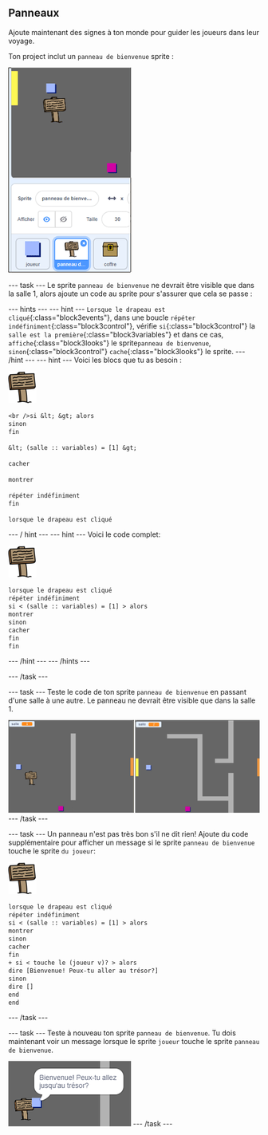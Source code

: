 ## Panneaux

Ajoute maintenant des signes à ton monde pour guider les joueurs dans leur voyage.

Ton project inclut un `panneau de bienvenue` sprite :

![capture d'écran](images/world-sign.png)

\--- task \--- Le sprite `panneau de bienvenue` ne devrait être visible que dans la salle 1, alors ajoute un code au sprite pour s'assurer que cela se passe :

\--- hints \--- \--- hint \--- `Lorsque le drapeau est cliqué`{:class="block3events"}, dans une boucle `répéter indéfiniment`{:class="block3control"}, vérifie `si`{:class="block3control"} la `salle est la première`{:class="block3variables"} et dans ce cas, `affiche`{:class="block3looks"} le sprite`panneau de bienvenue`, `sinon`{:class="block3control"} `cache`{:class="block3looks"} le sprite. \--- /hint \--- \--- hint \--- Voici les blocs que tu as besoin :

![panneau](images/sign.png)

```blocks3
<br />si &lt; &gt; alors
sinon
fin

&lt; (salle :: variables) = [1] &gt;

cacher

montrer

répéter indéfiniment
fin

lorsque le drapeau est cliqué

```

\--- / hint \--- \--- hint \--- Voici le code complet:

![panneau](images/sign.png)

```blocks3
lorsque le drapeau est cliqué 
répéter indéfiniment
si < (salle :: variables) = [1] > alors
montrer
sinon
cacher
fin
fin
```

\--- /hint \--- \--- /hints \---

\--- /task \---

\--- task \--- Teste le code de ton sprite `panneau de bienvenue` en passant d'une salle à une autre. Le panneau ne devrait être visible que dans la salle 1.

![capture d'écran](images/world-sign-test.png) \--- /task \---

\--- task \--- Un panneau n'est pas très bon s'il ne dit rien! Ajoute du code supplémentaire pour afficher un message si le sprite `panneau de bienvenue` touche le sprite `du joueur`:

![panneau](images/sign.png)

```blocks3
lorsque le drapeau est cliqué 
répéter indéfiniment
si < (salle :: variables) = [1] > alors
montrer
sinon
cacher
fin
+ si < touche le (joueur v)? > alors
dire [Bienvenue! Peux-tu aller au trésor?]
sinon
dire []
end
end
```

\--- /task \---

\--- task \--- Teste à nouveau ton sprite `panneau de bienvenue`. Tu dois maintenant voir un message lorsque le sprite `joueur` touche le sprite `panneau de bienvenue`.

![capture d'écran](images/world-sign-test2.png) \--- /task \---